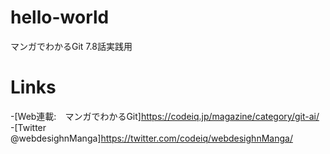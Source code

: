 # hello-world
マンガでわかるGit 7.8話実践用

# Links
-[Web連載:　マンガでわかるGit]https://codeiq.jp/magazine/category/git-ai/
-[Twitter @webdesighnManga]https://twitter.com/codeiq/webdesighnManga/
